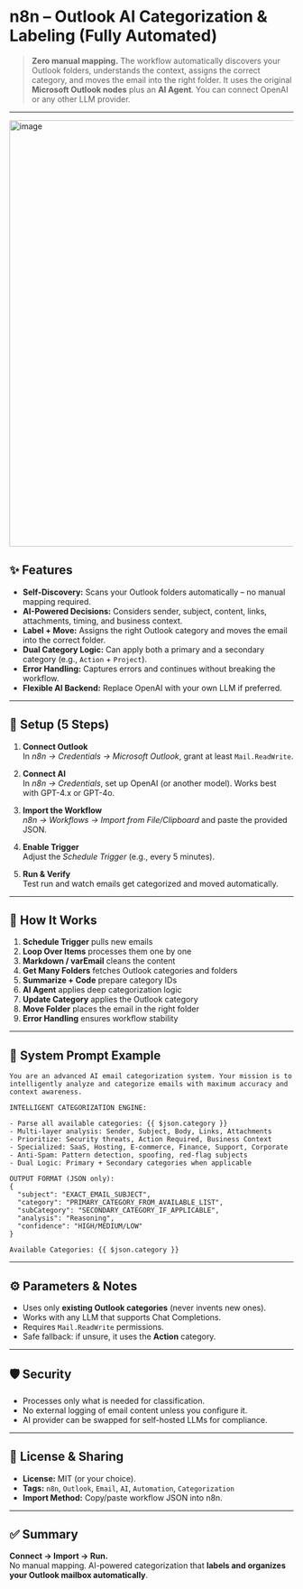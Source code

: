 # n8n – Outlook AI Categorization & Labeling (Fully Automated)

> **Zero manual mapping.** The workflow automatically discovers your Outlook folders, understands the context, assigns the correct category, and moves the email into the right folder. It uses the original **Microsoft Outlook nodes** plus an **AI Agent**. You can connect OpenAI or any other LLM provider.

---

<img width="1468" height="756" alt="image" src="https://github.com/user-attachments/assets/a73528f6-465e-439f-bd7b-b982ad2b95cf" />


## ✨ Features

- **Self-Discovery:** Scans your Outlook folders automatically – no manual mapping required.
- **AI-Powered Decisions:** Considers sender, subject, content, links, attachments, timing, and business context.
- **Label + Move:** Assigns the right Outlook category and moves the email into the correct folder.
- **Dual Category Logic:** Can apply both a primary and a secondary category (e.g., `Action` + `Project`).
- **Error Handling:** Captures errors and continues without breaking the workflow.
- **Flexible AI Backend:** Replace OpenAI with your own LLM if preferred.

---

## 🚀 Setup (5 Steps)

1. **Connect Outlook**  
   In *n8n → Credentials → Microsoft Outlook*, grant at least `Mail.ReadWrite`.

2. **Connect AI**  
   In *n8n → Credentials*, set up OpenAI (or another model). Works best with GPT-4.x or GPT-4o.

3. **Import the Workflow**  
   *n8n → Workflows → Import from File/Clipboard* and paste the provided JSON.

4. **Enable Trigger**  
   Adjust the *Schedule Trigger* (e.g., every 5 minutes).

5. **Run & Verify**  
   Test run and watch emails get categorized and moved automatically.

---

## 🧠 How It Works

1. **Schedule Trigger** pulls new emails  
2. **Loop Over Items** processes them one by one  
3. **Markdown / varEmail** cleans the content  
4. **Get Many Folders** fetches Outlook categories and folders  
5. **Summarize + Code** prepare category IDs  
6. **AI Agent** applies deep categorization logic  
7. **Update Category** applies the Outlook category  
8. **Move Folder** places the email in the right folder  
9. **Error Handling** ensures workflow stability  

---

## 🧩 System Prompt Example

```text
You are an advanced AI email categorization system. Your mission is to intelligently analyze and categorize emails with maximum accuracy and context awareness.

INTELLIGENT CATEGORIZATION ENGINE:

- Parse all available categories: {{ $json.category }}
- Multi-layer analysis: Sender, Subject, Body, Links, Attachments
- Prioritize: Security threats, Action Required, Business Context
- Specialized: SaaS, Hosting, E-commerce, Finance, Support, Corporate
- Anti-Spam: Pattern detection, spoofing, red-flag subjects
- Dual Logic: Primary + Secondary categories when applicable

OUTPUT FORMAT (JSON only):
{
  "subject": "EXACT_EMAIL_SUBJECT",
  "category": "PRIMARY_CATEGORY_FROM_AVAILABLE_LIST",
  "subCategory": "SECONDARY_CATEGORY_IF_APPLICABLE",
  "analysis": "Reasoning",
  "confidence": "HIGH/MEDIUM/LOW"
}

Available Categories: {{ $json.category }}
```

---

## ⚙️ Parameters & Notes

- Uses only **existing Outlook categories** (never invents new ones).  
- Works with any LLM that supports Chat Completions.  
- Requires `Mail.ReadWrite` permissions.  
- Safe fallback: if unsure, it uses the **Action** category.  

---

## 🛡️ Security

- Processes only what is needed for classification.  
- No external logging of email content unless you configure it.  
- AI provider can be swapped for self-hosted LLMs for compliance.  

---

## 📄 License & Sharing

- **License:** MIT (or your choice).  
- **Tags:** `n8n`, `Outlook`, `Email`, `AI`, `Automation`, `Categorization`  
- **Import Method:** Copy/paste workflow JSON into n8n.  

---

## ✅ Summary

**Connect → Import → Run.**  
No manual mapping. AI-powered categorization that **labels and organizes your Outlook mailbox automatically**.
